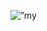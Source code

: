 <p align=”center”>
<img width=”200" height=”200" src=”https://github-production-user-asset-6210df.s3.amazonaws.com/147782106/288700208-7f35d1e4-fcdd-440c-91d3-8ebbe9060c35.gif" alt=”my banner”>
</p>
